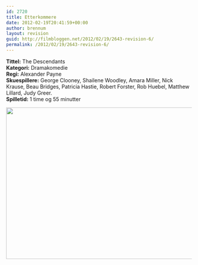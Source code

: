 ```yaml
---
id: 2720
title: Etterkommere
date: 2012-02-19T20:41:59+00:00
author: brennum
layout: revision
guid: http://filmbloggen.net/2012/02/19/2643-revision-6/
permalink: /2012/02/19/2643-revision-6/
---
```

**Tittel:** The Descendants  
**Kategori:** Dramakomedie  
**Regi:** Alexander Payne  
**Skuespillere:** George Clooney, Shailene Woodley, Amara Miller, Nick Krause, Beau Bridges, Patricia Hastie, Robert Forster, Rob Huebel, Matthew Lillard, Judy Greer.  
**Spilletid:** 1 time og 55 minutter

<a href="http://filmbloggen.net/?attachment_id=2715" rel="attachment wp-att-2715"><img class="alignnone size-large wp-image-2715" src="http://filmbloggen.net/wp-content/uploads//2012/02/THE_DESCENDANTS-620x410.jpg" alt="" width="620" height="410" /></a>

&nbsp;